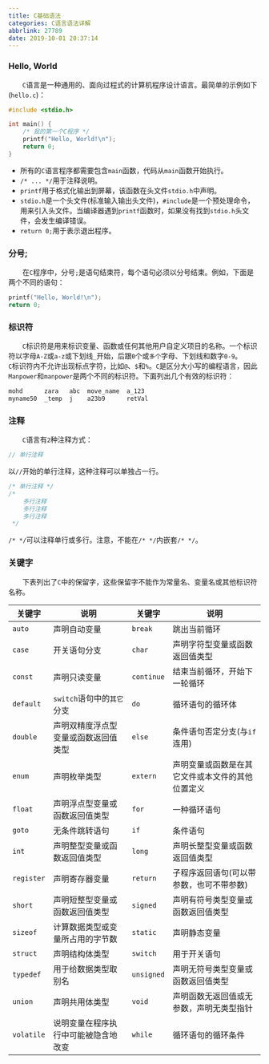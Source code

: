 ```yaml
---
title: C基础语法
categories: C语言语法详解
abbrlink: 27789
date: 2019-10-01 20:37:14
---
```

### Hello, World

&emsp;&emsp;`C`语言是一种通用的、面向过程式的计算机程序设计语言。最简单的示例如下(`hello.c`)：

``` cpp
#include <stdio.h>

int main() {
    /* 我的第一个C程序 */
    printf("Hello, World!\n");
    return 0;
}
```

- 所有的`C`语言程序都需要包含`main`函数，代码从`main`函数开始执行。
- `/* ... */`用于注释说明。
- `printf`用于格式化输出到屏幕，该函数在头文件`stdio.h`中声明。
- `stdio.h`是一个头文件(标准输入输出头文件)，`#include`是一个预处理命令，用来引入头文件。当编译器遇到`printf`函数时，如果没有找到`stdio.h`头文件，会发生编译错误。
- `return 0;`用于表示退出程序。

### 分号;

&emsp;&emsp;在`C`程序中，分号`;`是语句结束符，每个语句必须以分号结束。例如，下面是两个不同的语句：

``` cpp
printf("Hello, World!\n");
return 0;
```

### 标识符

&emsp;&emsp;`C`标识符是用来标识变量、函数或任何其他用户自定义项目的名称。一个标识符以字母`A-Z`或`a-z`或下划线`_`开始，后跟`0`个或`多个`字母、下划线和数字`0-9`。
&emsp;&emsp;`C`标识符内不允许出现标点字符，比如`@`、`$`和`%`。`C`是区分大小写的编程语言，因此`Manpower`和`manpower`是两个不同的标识符。下面列出几个有效的标识符：

``` cpp
mohd      zara   abc  move_name  a_123
myname50  _temp  j    a23b9      retVal
```

### 注释

&emsp;&emsp;`C`语言有`2`种注释方式：

``` cpp
// 单行注释
```

以`//`开始的单行注释，这种注释可以单独占一行。

``` cpp
/* 单行注释 */
/*
    多行注释
    多行注释
    多行注释
 */
```

`/* */`可以注释单行或多行。注意，不能在`/* */`内嵌套`/* */`。

### 关键字

&emsp;&emsp;下表列出了`C`中的保留字，这些保留字不能作为常量名、变量名或其他标识符名称。

关键字      | 说明                              | 关键字      | 说明
-----------|-----------------------------------|------------|-----
`auto`     | 声明自动变量                       | `break`    | 跳出当前循环
`case`     | 开关语句分支                       | `char`     | 声明字符型变量或函数返回值类型
`const`    | 声明只读变量                       | `continue` | 结束当前循环，开始下一轮循环
`default`  | `switch`语句中的`其它`分支         | `do`       | 循环语句的循环体
`double`   | 声明双精度浮点型变量或函数返回值类型 | `else`     | 条件语句否定分支(与`if`连用)
`enum`     | 声明枚举类型                       | `extern`   | 声明变量或函数是在其它文件或本文件的其他位置定义
`float`    | 声明浮点型变量或函数返回值类型       | `for`      | 一种循环语句
`goto`     | 无条件跳转语句                     | `if`       | 条件语句
`int`      | 声明整型变量或函数返回值类型        | `long`     | 声明长整型变量或函数返回值类型
`register` | 声明寄存器变量                     | `return`   | 子程序返回语句(可以带参数，也可不带参数)
`short`    | 声明短整型变量或函数返回值类型      | `signed`   | 声明有符号类型变量或函数返回值类型
`sizeof`   | 计算数据类型或变量所占用的字节数    | `static`   | 声明静态变量
`struct`   | 声明结构体类型                     | `switch`   | 用于开关语句
`typedef`  | 用于给数据类型取别名                | `unsigned` | 声明无符号类型变量或函数返回值类型
`union`    | 声明共用体类型                     | `void`     | 声明函数无返回值或无参数，声明无类型指针
`volatile` | 说明变量在程序执行中可能被隐含地改变 | `while`    | 循环语句的循环条件